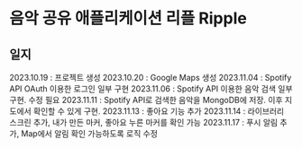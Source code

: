 # 음악 공유 애플리케이션 리플 Ripple

## 일지

2023.10.19 : 프로젝트 생성
2023.10.20 : Google Maps 생성
2023.11.04 : Spotify API OAuth 이용한 로그인 일부 구현
2023.11.06 : Spotify API 이용한 음악 검색 일부 구현. 수정 필요
2023.11.11 : Spotify API로 검색한 음악을 MongoDB에 저장. 이후 지도에서 확인할 수 있게 구현.
2023.11.13 : 좋아요 기능 추가
2023.11.14 : 라이브러리 스크린 추가, 내가 만든 마커, 좋아요 누른 마커를 확인 가능
2023.11.17 : 푸시 알림 추가, Map에서 알림 확인 가능하도록 로직 수정